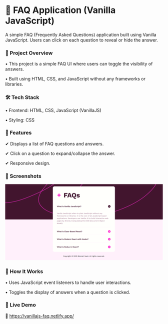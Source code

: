 # 📖 FAQ Application (Vanilla JavaScript)
A simple FAQ (Frequently Asked Questions) application built using Vanilla JavaScript.
Users can click on each question to reveal or hide the answer.


### 🚀 Project Overview
•	This project is a simple FAQ UI where users can toggle the visibility of answers.

•	Built using HTML, CSS, and JavaScript without any frameworks or libraries.


### 🛠 Tech Stack
•	Frontend: HTML, CSS, JavaScript (VanillaJS)

•	Styling: CSS


### 🎯 Features
✔	Displays a list of FAQ questions and answers.

✔	Click on a question to expand/collapse the answer.

✔	Responsive design.


### 📸 Screenshots
![image_alt](https://github.com/bismah-nasir/vanilla-faq/blob/71ae484228c2a071c4e61f61f1e6626438c0ec8c/vanillajs-faq.PNG)

### 📜 How It Works
•	Uses JavaScript event listeners to handle user interactions.

•	Toggles the display of answers when a question is clicked.


### 🚀 Live Demo
🔗 https://vanillajs-faq.netlify.app/
